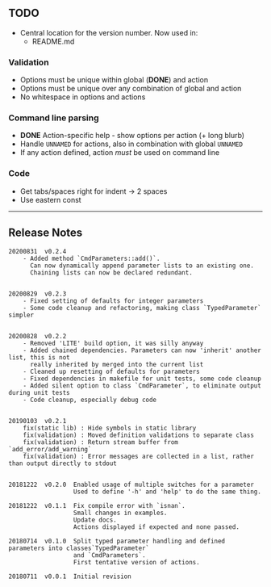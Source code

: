 ## TODO

- Central location for the version number. Now used in:
  * README.md

### Validation

- Options must be unique within global (**DONE**) and action
- Options must be unique over any combination of global and action
- No whitespace in options and actions


### Command line parsing

- **DONE** Action-specific help - show options per action (+ long blurb)
- Handle `UNNAMED` for actions, also in combination with global `UNNAMED`
- If any action defined, action *must* be used on command line


### Code

- Get tabs/spaces right for indent -> 2 spaces
- Use eastern const

-----

## Release Notes

```
20200831  v0.2.4
    - Added method `CmdParameters::add()`.
      Can now dynamically append parameter lists to an existing one.
      Chaining lists can now be declared redundant.


20200829  v0.2.3
    - Fixed setting of defaults for integer parameters
    - Some code cleanup and refactoring, making class `TypedParameter` simpler


20200828  v0.2.2
    - Removed 'LITE' build option, it was silly anyway
    - Added chained dependencies. Parameters can now 'inherit' another list, this is not
      really inherited by merged into the current list
    - Cleaned up resetting of defaults for parameters
    - Fixed dependencies in makefile for unit tests, some code cleanup
    - Added silent option to class `CmdParameter`, to eliminate output during unit tests
    - Code cleanup, especially debug code
 

20190103  v0.2.1
    fix(static lib) : Hide symbols in static library
    fix(validation) : Moved definition validations to separate class
    fix(validation) : Return stream buffer from `add_error/add_warning`
    fix(validation) : Error messages are collected in a list, rather than output directly to stdout


20181222  v0.2.0  Enabled usage of multiple switches for a parameter
                  Used to define '-h' and 'help' to do the same thing.

20181222  v0.1.1  Fix compile error with `isnan`.
                  Small changes in examples.
                  Update docs.
                  Actions displayed if expected and none passed.

20180714  v0.1.0  Split typed parameter handling and defined parameters into classes`TypedParameter`
                  and `CmdParameters`.
                  First tentative version of actions.
                      
20180711  v0.0.1  Initial revision
```
